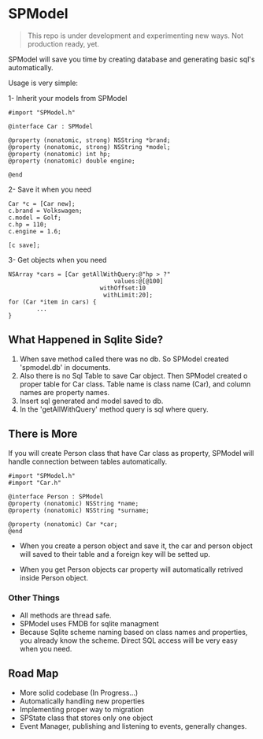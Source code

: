 # SPModel
> This repo is under development and experimenting new ways. Not production ready, yet.

SPModel will save you time by creating database and generating basic sql's automatically. 

Usage is very simple:

1- Inherit your models from SPModel

```Obj-c
#import "SPModel.h"

@interface Car : SPModel

@property (nonatomic, strong) NSString *brand;
@property (nonatomic, strong) NSString *model;
@property (nonatomic) int hp;
@property (nonatomic) double engine;

@end

```

2- Save it when you need

```Obj-c
Car *c = [Car new];
c.brand = Volkswagen;
c.model = Golf;
c.hp = 110;
c.engine = 1.6;

[c save];
```

3- Get objects when you need

```Obj-c
NSArray *cars = [Car getAllWithQuery:@"hp > ?"
                              values:@[@100]
                          withOffset:10
                           withLimit:20];
for (Car *item in cars) {
		...
}
```

## What Happened in Sqlite Side?

1. When save method called there was no db. So SPModel created 'spmodel.db' in documents.
2. Also there is no Sql Table to save Car object. Then SPModel created o proper table for Car class. Table name is class name (Car), and column names are property names.
3. Insert sql generated and model saved to db.
4. In the 'getAllWithQuery' method query is sql where query.

## There is More

If you will create Person class that have Car class as property, SPModel will handle connection between tables automatically.

```Obj-c
#import "SPModel.h"
#import "Car.h"

@interface Person : SPModel
@property (nonatomic) NSString *name;
@property (nonatomic) NSString *surname;

@property (nonatomic) Car *car;
@end
```

 * When you create a person object and save it, the car and person object will saved to their table and a foreign key will be setted up.

 * When you get Person objects car property will automatically retrived inside Person object.

 ### Other Things
 * All methods are thread safe.
 * SPModel uses FMDB for sqlite managment
 * Because Sqlite scheme naming based on class names and properties, you already know the scheme. Direct SQL access will be very easy when you need.

## Road Map
 
 * More solid codebase (In Progress...)
 * Automatically handling new properties
 * Implementing proper way to migration
 * SPState class that stores only one object
 * Event Manager, publishing and listening to events, generally changes.
